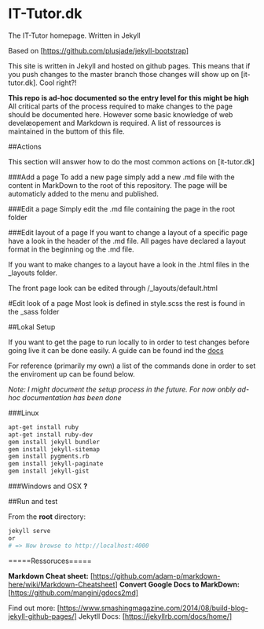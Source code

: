 # IT-Tutor.dk


The IT-Tutor homepage. Written in Jekyll

Based on [https://github.com/plusjade/jekyll-bootstrap]

This site is written in Jekyll and hosted on github pages. This means that if you push changes to the master branch those changes will show up on [it-tutor.dk]. Cool right?!

**This repo is ad-hoc documented so the entry level for this might be high** All critical parts of the process required to make changes to the page should be documented here. However some basic knowledge of web develæopement and Markdown is required. A list of ressources is maintained in the buttom of this file.


##Actions

This section will answer how to do the most common actions on [it-tutor.dk]

###Add a page
To add a new page simply add a new .md file with the content in MarkDown to the root of this repository. The page will be automaticly added to the menu and published.

###Edit a page
Simply edit the .md file containing the page in the root folder

###Edit layout of a page
If you want to change a layout of a specific page have a look in the header of the .md file. All pages have declared a layout format in the beginning og the .md file. 

If you want to make changes to a layout have a look in the .html files in the _layouts folder.

The front page look can be edited through /_layouts/default.html 

#Edit look of a page
Most look is defined in style.scss the rest is found in the _sass folder


##Lokal Setup

If you want to get the page to run locally to in order to test changes before going live it can be done easily. A guide can be found ind the [docs](https://jekyllrb.com/docs/installation/)

For reference (primarily my own) a list of the commands done in order to set the enviroment up can be found below. 

*Note: I might document the setup process in the future. For now onbly ad-hoc documentation has been done*

###Linux

```bash
apt-get install ruby
apt-get install ruby-dev
gem install jekyll bundler
gem install jekyll-sitemap
gem install pygments.rb
gem install jekyll-paginate
gem install jekyll-gist

```

###Windows and OSX
**?**


##Run and test

From the **root** directory:

```bash
jekyll serve
or
# => Now browse to http://localhost:4000
```



=====Ressoruces=====

**Markdown Cheat sheet:** [https://github.com/adam-p/markdown-here/wiki/Markdown-Cheatsheet]
**Convert Google Docs to MarkDown:** [https://github.com/mangini/gdocs2md]

Find out more: [https://www.smashingmagazine.com/2014/08/build-blog-jekyll-github-pages/]
Jekytll Docs: [https://jekyllrb.com/docs/home/]

